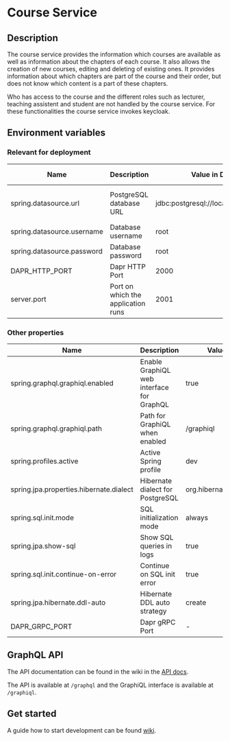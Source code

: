 # Course Service

## Description

The course service provides the information which courses are available as well as information about the chapters of each course. It also allows the creation of new courses, editing and deleting of existing ones. It provides information about which chapters are part of the course and their order, but does not know which content is a part of these chapters.

Who has access to the course and the different roles such as lecturer, teaching assistent and student are not handled by the course service. For these functionalities the course service invokes keycloak.
## Environment variables
### Relevant for deployment
| Name                       | Description                        | Value in Dev Environment                        | Value in Prod Environment                                          |
|----------------------------|------------------------------------|-------------------------------------------------|--------------------------------------------------------------------|
| spring.datasource.url      | PostgreSQL database URL            | jdbc:postgresql://localhost:2032/course_service | jdbc:postgresql://course-service-db-postgresql:5432/course-service |
| spring.datasource.username | Database username                  | root                                            | gits                                                               |
| spring.datasource.password | Database password                  | root                                            | *secret*                                                           |
| DAPR_HTTP_PORT             | Dapr HTTP Port                     | 2000                                            | 3500                                                               |
| server.port                | Port on which the application runs | 2001                                            | 2001                                                               |

### Other properties
| Name                                    | Description                               | Value in Dev Environment                | Value in Prod Environment               |
|-----------------------------------------|-------------------------------------------|-----------------------------------------|-----------------------------------------|
| spring.graphql.graphiql.enabled         | Enable GraphiQL web interface for GraphQL | true                                    | true                                    |
| spring.graphql.graphiql.path            | Path for GraphiQL when enabled            | /graphiql                               | /graphiql                               |
| spring.profiles.active                  | Active Spring profile                     | dev                                     | prod                                    |
| spring.jpa.properties.hibernate.dialect | Hibernate dialect for PostgreSQL          | org.hibernate.dialect.PostgreSQLDialect | org.hibernate.dialect.PostgreSQLDialect |
| spring.sql.init.mode                    | SQL initialization mode                   | always                                  | always                                  |
| spring.jpa.show-sql                     | Show SQL queries in logs                  | true                                    | true                                    |
| spring.sql.init.continue-on-error       | Continue on SQL init error                | true                                    | true                                    |
| spring.jpa.hibernate.ddl-auto           | Hibernate DDL auto strategy               | create                                  | update                                  |
| DAPR_GRPC_PORT                          | Dapr gRPC Port                            | -                                       | 50001                                   |

## GraphQL API

The API documentation can be found in the wiki in the [API docs](api.md).

The API is available at `/graphql` and the GraphiQL interface is available at `/graphiql`.

## Get started
A guide how to start development can be
found [wiki](https://gits-enpro.readthedocs.io/en/latest/dev-manuals/backend/get-started.html).


